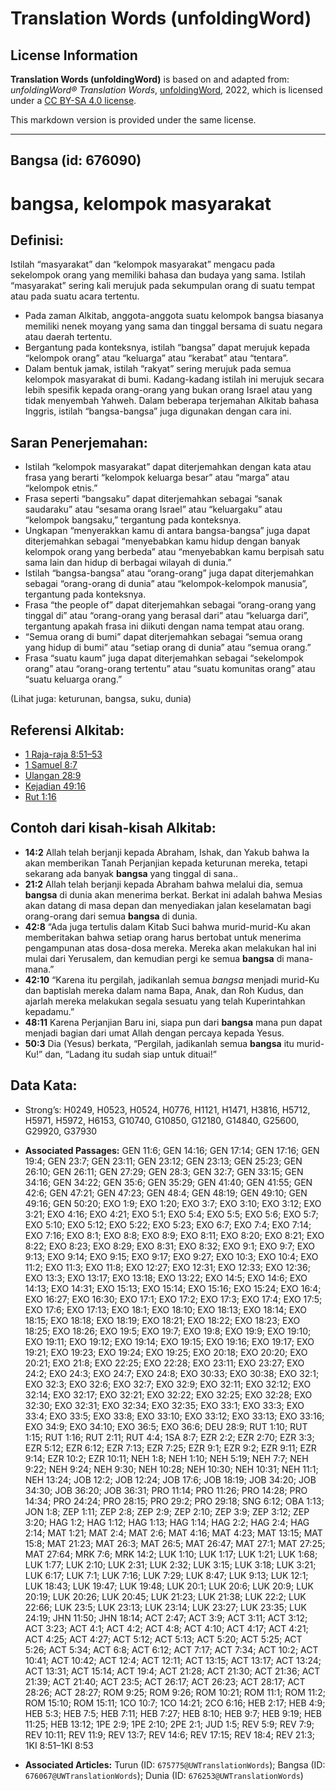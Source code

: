 # Translation Words (unfoldingWord)

## License Information

**Translation Words (unfoldingWord)** is based on and adapted from: _unfoldingWord® Translation Words_, [unfoldingWord](https://unfoldingword.org/utw), 2022, which is licensed under a [CC BY-SA 4.0 license](https://creativecommons.org/licenses/by-sa/4.0/legalcode.en).

This markdown version is provided under the same license.



--------------------------------

## Bangsa (id: 676090)

bangsa, kelompok masyarakat
===========================

Definisi:
---------

Istilah “masyarakat” dan “kelompok masyarakat” mengacu pada sekelompok orang yang memiliki bahasa dan budaya yang sama. Istilah “masyarakat” sering kali merujuk pada sekumpulan orang di suatu tempat atau pada suatu acara tertentu.

* Pada zaman Alkitab, anggota\-anggota suatu kelompok bangsa biasanya memiliki nenek moyang yang sama dan tinggal bersama di suatu negara atau daerah tertentu.
* Bergantung pada konteksnya, istilah “bangsa” dapat merujuk kepada “kelompok orang” atau “keluarga” atau “kerabat” atau “tentara”.
* Dalam bentuk jamak, istilah “rakyat” sering merujuk pada semua kelompok masyarakat di bumi. Kadang\-kadang istilah ini merujuk secara lebih spesifik kepada orang\-orang yang bukan orang Israel atau yang tidak menyembah Yahweh. Dalam beberapa terjemahan Alkitab bahasa Inggris, istilah “bangsa\-bangsa” juga digunakan dengan cara ini.

Saran Penerjemahan:
-------------------

* Istilah “kelompok masyarakat” dapat diterjemahkan dengan kata atau frasa yang berarti “kelompok keluarga besar” atau “marga” atau “kelompok etnis.”
* Frasa seperti “bangsaku” dapat diterjemahkan sebagai “sanak saudaraku” atau “sesama orang Israel” atau “keluargaku” atau “kelompok bangsaku,” tergantung pada konteksnya.
* Ungkapan “menyerakkan kamu di antara bangsa\-bangsa” juga dapat diterjemahkan sebagai “menyebabkan kamu hidup dengan banyak kelompok orang yang berbeda” atau “menyebabkan kamu berpisah satu sama lain dan hidup di berbagai wilayah di dunia.”
* Istilah “bangsa\-bangsa” atau “orang\-orang” juga dapat diterjemahkan sebagai “orang\-orang di dunia” atau “kelompok\-kelompok manusia”, tergantung pada konteksnya.
* Frasa “the people of” dapat diterjemahkan sebagai “orang\-orang yang tinggal di” atau “orang\-orang yang berasal dari” atau “keluarga dari”, tergantung apakah frasa ini diikuti dengan nama tempat atau orang.
* “Semua orang di bumi” dapat diterjemahkan sebagai “semua orang yang hidup di bumi” atau “setiap orang di dunia” atau “semua orang.”
* Frasa “suatu kaum” juga dapat diterjemahkan sebagai “sekelompok orang” atau “orang\-orang tertentu” atau “suatu komunitas orang” atau “suatu keluarga orang.”

(Lihat juga: keturunan, bangsa, suku, dunia)

Referensi Alkitab:
------------------

* [1 Raja\-raja 8:51–53](https://ref.ly/1Kgs0:0)
* [1 Samuel 8:7](https://ref.ly/1Sam0:0)
* [Ulangan 28:9](https://ref.ly/Deut28:9)
* [Kejadian 49:16](https://ref.ly/Gen49:16)
* [Rut 1:16](https://ref.ly/Ruth1:16)

Contoh dari kisah\-kisah Alkitab:
---------------------------------

* **14:2** Allah telah berjanji kepada Abraham, Ishak, dan Yakub bahwa Ia akan memberikan Tanah Perjanjian kepada keturunan mereka, tetapi sekarang ada banyak **bangsa** yang tinggal di sana..
* **21:2** Allah telah berjanji kepada Abraham bahwa melalui dia, semua **bangsa** di dunia akan menerima berkat. Berkat ini adalah bahwa Mesias akan datang di masa depan dan menyediakan jalan keselamatan bagi orang\-orang dari semua **bangsa** di dunia.
* **42:8** “Ada juga tertulis dalam Kitab Suci bahwa murid\-murid\-Ku akan memberitakan bahwa setiap orang harus bertobat untuk menerima pengampunan atas dosa\-dosa mereka. Mereka akan melakukan hal ini mulai dari Yerusalem, dan kemudian pergi ke semua **bangsa** di mana\-mana.”
* **42:10** “Karena itu pergilah, jadikanlah semua *bangsa* menjadi murid\-Ku dan baptislah mereka dalam nama Bapa, Anak, dan Roh Kudus, dan ajarlah mereka melakukan segala sesuatu yang telah Kuperintahkan kepadamu.”
* **48:11** Karena Perjanjian Baru ini, siapa pun dari **bangsa** mana pun dapat menjadi bagian dari umat Allah dengan percaya kepada Yesus.
* **50:3** Dia (Yesus) berkata, “Pergilah, jadikanlah semua **bangsa** itu murid\-Ku!” dan, “Ladang itu sudah siap untuk dituai!”

Data Kata:
----------

* Strong’s: H0249, H0523, H0524, H0776, H1121, H1471, H3816, H5712, H5971, H5972, H6153, G10740, G10850, G12180, G14840, G25600, G29920, G37930

* **Associated Passages:** GEN 11:6; GEN 14:16; GEN 17:14; GEN 17:16; GEN 19:4; GEN 23:7; GEN 23:11; GEN 23:12; GEN 23:13; GEN 25:23; GEN 26:10; GEN 26:11; GEN 27:29; GEN 28:3; GEN 32:7; GEN 33:15; GEN 34:16; GEN 34:22; GEN 35:6; GEN 35:29; GEN 41:40; GEN 41:55; GEN 42:6; GEN 47:21; GEN 47:23; GEN 48:4; GEN 48:19; GEN 49:10; GEN 49:16; GEN 50:20; EXO 1:9; EXO 1:20; EXO 3:7; EXO 3:10; EXO 3:12; EXO 3:21; EXO 4:16; EXO 4:21; EXO 5:1; EXO 5:4; EXO 5:5; EXO 5:6; EXO 5:7; EXO 5:10; EXO 5:12; EXO 5:22; EXO 5:23; EXO 6:7; EXO 7:4; EXO 7:14; EXO 7:16; EXO 8:1; EXO 8:8; EXO 8:9; EXO 8:11; EXO 8:20; EXO 8:21; EXO 8:22; EXO 8:23; EXO 8:29; EXO 8:31; EXO 8:32; EXO 9:1; EXO 9:7; EXO 9:13; EXO 9:14; EXO 9:15; EXO 9:17; EXO 9:27; EXO 10:3; EXO 10:4; EXO 11:2; EXO 11:3; EXO 11:8; EXO 12:27; EXO 12:31; EXO 12:33; EXO 12:36; EXO 13:3; EXO 13:17; EXO 13:18; EXO 13:22; EXO 14:5; EXO 14:6; EXO 14:13; EXO 14:31; EXO 15:13; EXO 15:14; EXO 15:16; EXO 15:24; EXO 16:4; EXO 16:27; EXO 16:30; EXO 17:1; EXO 17:2; EXO 17:3; EXO 17:4; EXO 17:5; EXO 17:6; EXO 17:13; EXO 18:1; EXO 18:10; EXO 18:13; EXO 18:14; EXO 18:15; EXO 18:18; EXO 18:19; EXO 18:21; EXO 18:22; EXO 18:23; EXO 18:25; EXO 18:26; EXO 19:5; EXO 19:7; EXO 19:8; EXO 19:9; EXO 19:10; EXO 19:11; EXO 19:12; EXO 19:14; EXO 19:15; EXO 19:16; EXO 19:17; EXO 19:21; EXO 19:23; EXO 19:24; EXO 19:25; EXO 20:18; EXO 20:20; EXO 20:21; EXO 21:8; EXO 22:25; EXO 22:28; EXO 23:11; EXO 23:27; EXO 24:2; EXO 24:3; EXO 24:7; EXO 24:8; EXO 30:33; EXO 30:38; EXO 32:1; EXO 32:3; EXO 32:6; EXO 32:7; EXO 32:9; EXO 32:11; EXO 32:12; EXO 32:14; EXO 32:17; EXO 32:21; EXO 32:22; EXO 32:25; EXO 32:28; EXO 32:30; EXO 32:31; EXO 32:34; EXO 32:35; EXO 33:1; EXO 33:3; EXO 33:4; EXO 33:5; EXO 33:8; EXO 33:10; EXO 33:12; EXO 33:13; EXO 33:16; EXO 34:9; EXO 34:10; EXO 36:5; EXO 36:6; DEU 28:9; RUT 1:10; RUT 1:15; RUT 1:16; RUT 2:11; RUT 4:4; 1SA 8:7; EZR 2:2; EZR 2:70; EZR 3:3; EZR 5:12; EZR 6:12; EZR 7:13; EZR 7:25; EZR 9:1; EZR 9:2; EZR 9:11; EZR 9:14; EZR 10:2; EZR 10:11; NEH 1:8; NEH 1:10; NEH 5:19; NEH 7:7; NEH 9:22; NEH 9:24; NEH 9:30; NEH 10:28; NEH 10:30; NEH 10:31; NEH 11:1; NEH 13:24; JOB 12:2; JOB 12:24; JOB 17:6; JOB 18:19; JOB 34:20; JOB 34:30; JOB 36:20; JOB 36:31; PRO 11:14; PRO 11:26; PRO 14:28; PRO 14:34; PRO 24:24; PRO 28:15; PRO 29:2; PRO 29:18; SNG 6:12; OBA 1:13; JON 1:8; ZEP 1:11; ZEP 2:8; ZEP 2:9; ZEP 2:10; ZEP 3:9; ZEP 3:12; ZEP 3:20; HAG 1:2; HAG 1:12; HAG 1:13; HAG 1:14; HAG 2:2; HAG 2:4; HAG 2:14; MAT 1:21; MAT 2:4; MAT 2:6; MAT 4:16; MAT 4:23; MAT 13:15; MAT 15:8; MAT 21:23; MAT 26:3; MAT 26:5; MAT 26:47; MAT 27:1; MAT 27:25; MAT 27:64; MRK 7:6; MRK 14:2; LUK 1:10; LUK 1:17; LUK 1:21; LUK 1:68; LUK 1:77; LUK 2:10; LUK 2:31; LUK 2:32; LUK 3:15; LUK 3:18; LUK 3:21; LUK 6:17; LUK 7:1; LUK 7:16; LUK 7:29; LUK 8:47; LUK 9:13; LUK 12:1; LUK 18:43; LUK 19:47; LUK 19:48; LUK 20:1; LUK 20:6; LUK 20:9; LUK 20:19; LUK 20:26; LUK 20:45; LUK 21:23; LUK 21:38; LUK 22:2; LUK 22:66; LUK 23:5; LUK 23:13; LUK 23:14; LUK 23:27; LUK 23:35; LUK 24:19; JHN 11:50; JHN 18:14; ACT 2:47; ACT 3:9; ACT 3:11; ACT 3:12; ACT 3:23; ACT 4:1; ACT 4:2; ACT 4:8; ACT 4:10; ACT 4:17; ACT 4:21; ACT 4:25; ACT 4:27; ACT 5:12; ACT 5:13; ACT 5:20; ACT 5:25; ACT 5:26; ACT 5:34; ACT 6:8; ACT 6:12; ACT 7:17; ACT 7:34; ACT 10:2; ACT 10:41; ACT 10:42; ACT 12:4; ACT 12:11; ACT 13:15; ACT 13:17; ACT 13:24; ACT 13:31; ACT 15:14; ACT 19:4; ACT 21:28; ACT 21:30; ACT 21:36; ACT 21:39; ACT 21:40; ACT 23:5; ACT 26:17; ACT 26:23; ACT 28:17; ACT 28:26; ACT 28:27; ROM 9:25; ROM 9:26; ROM 10:21; ROM 11:1; ROM 11:2; ROM 15:10; ROM 15:11; 1CO 10:7; 1CO 14:21; 2CO 6:16; HEB 2:17; HEB 4:9; HEB 5:3; HEB 7:5; HEB 7:11; HEB 7:27; HEB 8:10; HEB 9:7; HEB 9:19; HEB 11:25; HEB 13:12; 1PE 2:9; 1PE 2:10; 2PE 2:1; JUD 1:5; REV 5:9; REV 7:9; REV 10:11; REV 11:9; REV 13:7; REV 14:6; REV 17:15; REV 18:4; REV 21:3; 1KI 8:51–1KI 8:53
* **Associated Articles:** Turun (ID: `675775@UWTranslationWords`); Bangsa (ID: `676067@UWTranslationWords`); Dunia (ID: `676253@UWTranslationWords`)


